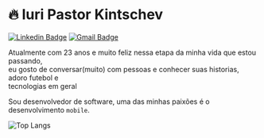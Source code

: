 # 🔥 Iuri Pastor Kintschev

[![Linkedin Badge](https://img.shields.io/badge/-Iuri%20Kintschev-4682b4?style=flat-square&logo=Linkedin&logoColor=white&link=https://www.linkedin.com/in/iuri-kintschev/)](https://www.linkedin.com/in/iuri-kintschev/) 
[![Gmail Badge](https://img.shields.io/badge/-jtc.iuri07@gmail.com-f75175?style=flat-square&logo=Gmail&logoColor=white&link=mailto:jtc.iuri07@gmail.com)](mailto:jtc.iuri07@gmail.com)

Atualmente com 23 anos e muito feliz nessa etapa da minha vida que estou passando, <br>
eu gosto de conversar(muito) com pessoas e conhecer suas historias, adoro futebol
e <br>tecnologias em geral

Sou desenvolvedor de software, uma das minhas paixões é o desenvolvimento `mobile`.

![Top Langs](https://github-readme-stats.vercel.app/api/top-langs/?username=IuriKintschev&layout=compact&hide=java,vue)
